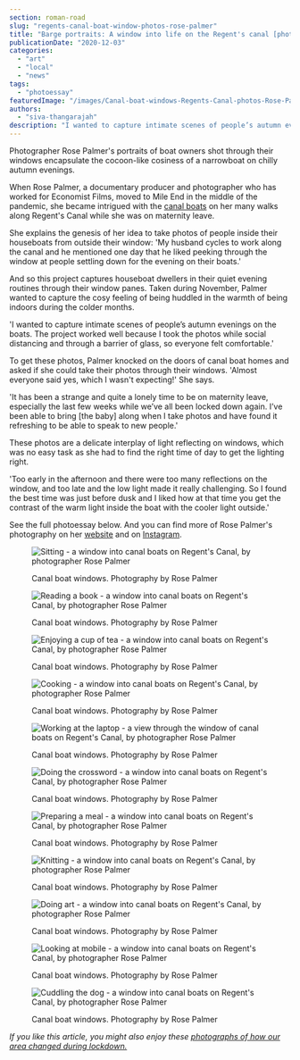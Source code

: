 ```yaml
---
section: roman-road
slug: "regents-canal-boat-window-photos-rose-palmer"
title: "Barge portraits: A window into life on the Regent's canal [photoessay]"
publicationDate: "2020-12-03"
categories: 
  - "art"
  - "local"
  - "news"
tags: 
  - "photoessay"
featuredImage: "/images/Canal-boat-windows-Regents-Canal-photos-Rose-Palmer-6.jpg"
authors: 
  - "siva-thangarajah"
description: "I wanted to capture intimate scenes of people’s autumn evenings on the boats."
---
```


Photographer Rose Palmer's portraits of boat owners shot through their windows encapsulate the cocoon-like cosiness of a narrowboat on chilly autumn evenings.

When Rose Palmer, a documentary producer and photographer who has worked for Economist Films, moved to Mile End in the middle of the pandemic, she became intrigued with the [canal boats](https://romanroadlondon.com/boat-life-regents-canal-photoessay/) on her many walks along Regent's Canal while she was on maternity leave.

She explains the genesis of her idea to take photos of people inside their houseboats from outside their window: 'My husband cycles to work along the canal and he mentioned one day that he liked peeking through the window at people settling down for the evening on their boats.'

And so this project captures houseboat dwellers in their quiet evening routines through their window panes. Taken during November, Palmer wanted to capture the cosy feeling of being huddled in the warmth of being indoors during the colder months.

'I wanted to capture intimate scenes of people’s autumn evenings on the boats. The project worked well because I took the photos while social distancing and through a barrier of glass, so everyone felt comfortable.'

To get these photos, Palmer knocked on the doors of canal boat homes and asked if she could take their photos through their windows. 'Almost everyone said yes, which I wasn't expecting!' She says.

'It has been a strange and quite a lonely time to be on maternity leave, especially the last few weeks while we’ve all been locked down again. I’ve been able to bring \[the baby\] along when I take photos and have found it refreshing to be able to speak to new people.'

These photos are a delicate interplay of light reflecting on windows, which was no easy task as she had to find the right time of day to get the lighting right.

'Too early in the afternoon and there were too many reflections on the window, and too late and the low light made it really challenging. So I found the best time was just before dusk and I liked how at that time you get the contrast of the warm light inside the boat with the cooler light outside.'

See the full photoessay below. And you can find more of Rose Palmer's photography on her [website](https://www.roseacpalmer.co.uk/) and on [Instagram](https://www.instagram.com/roseacpalmerphotos/?hl=en).

<figure>

![Sitting - a window into canal boats on Regent's Canal, by photographer Rose Palmer](/images/Canal-boat-windows-Regents-Canal-photos-Rose-Palmer-1-1024x683.jpg)

<figcaption>

Canal boat windows. Photography by Rose Palmer

</figcaption>

</figure>

<figure>

![Reading a book - a window into canal boats on Regent's Canal, by photographer Rose Palmer](/images/Canal-boat-windows-Regents-Canal-photos-Rose-Palmer-2-1024x683.jpg)

<figcaption>

Canal boat windows. Photography by Rose Palmer

</figcaption>

</figure>

<figure>

![Enjoying a cup of tea - a window into canal boats on Regent's Canal, by photographer Rose Palmer](/images/Canal-boat-windows-Regents-Canal-photos-Rose-Palmer-4-1024x683.jpg)

<figcaption>

Canal boat windows. Photography by Rose Palmer

</figcaption>

</figure>

<figure>

![Cooking - a window into canal boats on Regent's Canal, by photographer Rose Palmer](/images/Canal-boat-windows-Regents-Canal-photos-Rose-Palmer-5-1024x683.jpg)

<figcaption>

Canal boat windows. Photography by Rose Palmer

</figcaption>

</figure>

<figure>

![Working at the laptop - a view through the window of canal boats on Regent's Canal, by photographer Rose Palmer](/images/Canal-boat-windows-Regents-Canal-photos-Rose-Palmer-11-1024x1365.jpg)

<figcaption>

Canal boat windows. Photography by Rose Palmer

</figcaption>

</figure>

<figure>

![Doing the crossword - a window into canal boats on Regent's Canal, by photographer Rose Palmer](/images/Canal-boat-windows-Regents-Canal-photos-Rose-Palmer-6-1024x683.jpg)

<figcaption>

Canal boat windows. Photography by Rose Palmer

</figcaption>

</figure>

<figure>

![Preparing a meal - a window into canal boats on Regent's Canal, by photographer Rose Palmer](/images/Canal-boat-windows-Regents-Canal-photos-Rose-Palmer-7-1024x683.jpg)

<figcaption>

Canal boat windows. Photography by Rose Palmer

</figcaption>

</figure>

<figure>

![Knitting - a window into canal boats on Regent's Canal, by photographer Rose Palmer](/images/Canal-boat-windows-Regents-Canal-photos-Rose-Palmer-8-1024x683.jpg)

<figcaption>

Canal boat windows. Photography by Rose Palmer

</figcaption>

</figure>

<figure>

![Doing art - a window into canal boats on Regent's Canal, by photographer Rose Palmer](/images/Canal-boat-windows-Regents-Canal-photos-Rose-Palmer-3-blur-1024x683.jpg)

<figcaption>

Canal boat windows. Photography by Rose Palmer

</figcaption>

</figure>

<figure>

![Looking at mobile - a window into canal boats on Regent's Canal, by photographer Rose Palmer](/images/Canal-boat-windows-Regents-Canal-photos-Rose-Palmer-9-1024x683.jpg)

<figcaption>

Canal boat windows. Photography by Rose Palmer

</figcaption>

</figure>

<figure>

![Cuddling the dog - a window into canal boats on Regent's Canal, by photographer Rose Palmer](/images/Canal-boat-windows-Regents-Canal-photos-Rose-Palmer-10-1024x683.jpg)

<figcaption>

Canal boat windows. Photography by Rose Palmer

</figcaption>

</figure>

_If you like this article, you might also enjoy these [photographs of how our area changed during lockdown.](https://romanroadlondon.com/publics-photos-life-lockdown/)_
